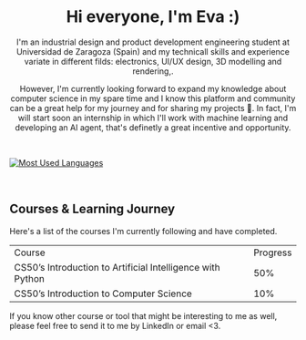 <div align="center">

# Hi everyone, I'm Eva :)

<p>I'm an industrial design and product development engineering student at Universidad de Zaragoza (Spain) and my technicall skills and experience variate in different filds: electronics, UI/UX design, 3D modelling and rendering,.
  
However, I'm currently looking forward to expand my knowledge about computer science in my spare time and I know this platform and community can be a great help for my journey and for sharing my projects 🫶. In fact, I'm will start soon an internship in which I'll work with machine learning and developing an AI agent, that's definetly a great incentive and opportunity.</p>

<p> </p>

</div>

&nbsp;
<!-- <div>
  <a href="www.linkedin.com/in/eva-mg" rel="nofollow"><img src="https://camo.githubusercontent.com/bd4111e83b2f1cc0d8bd771280353e4eb7e0e6408de2eb749aee4a740343cd7c/68747470733a2f2f736b696c6c69636f6e732e6465762f69636f6e733f693d6c696e6b6564696e" alt="LinkedIn" data-canonical-src="https://skillicons.dev/icons?i=linkedin" style="max-width: 100%;"></a>
</div> -->

<a target="_blank" rel="noopener noreferrer nofollow" href="[[https://camo.githubusercontent.com/5420a1328bb027c9aca93a94e9a493067dfcb0df431e3f286a46be1f63f76ab5/68747470733a2f2f6769746875622d726561646d652d73746174732e76657263656c2e6170702f6170692f746f702d6c616e67732f3f757365726e616d653d6a646732383936266c61796f75743d636f6d70616374267468656d653d6461726b](https://github-readme-stats.vercel.app/api/top-langs/?username=anuraghazra)](https://github.com/anuraghazra/github-readme-stats)](https://github-readme-stats.vercel.app/api/top-langs/?username=anuraghazra&layout=compact)"><img height="175" alt="Most Used Languages" src="https://camo.githubusercontent.com/5420a1328bb027c9aca93a94e9a493067dfcb0df431e3f286a46be1f63f76ab5/68747470733a2f2f6769746875622d726561646d652d73746174732e76657263656c2e6170702f6170692f746f702d6c616e67732f3f757365726e616d653d6a646732383936266c61796f75743d636f6d70616374267468656d653d6461726b" data-canonical-src="https://github-readme-stats.vercel.app/api/top-langs/?username=jdg2896&amp;layout=compact&amp;theme=dark" style="max-width: 100%; height: auto; max-height: 175px;"></a>

&nbsp;


## Courses & Learning Journey

Here's a list of the courses I'm currently following and have completed. 

<table>
  <tr>
    <td>Course</td>
    <td>Progress</td>
  </tr>
  <tr>
    <td>CS50’s Introduction to Artificial Intelligence with Python</td>
    <td>50%</td>
  </tr>
  <tr>
    <td>CS50’s Introduction to Computer Science</td>
    <td>10%</td>
  </tr>
</table>

If you know other course or tool that might be interesting to me as well, please feel free to send it to me by LinkedIn or email <3.
</a>
&nbsp;
